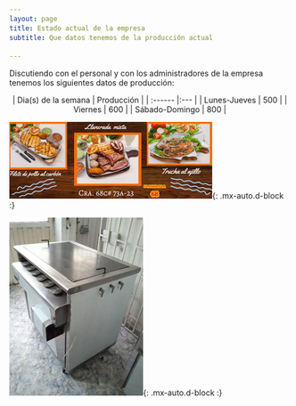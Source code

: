 ```yaml
---
layout: page
title: Estado actual de la empresa
subtitle: Que datos tenemos de la producción actual

--- 
```

Discutiendo con el personal y con los administradores de la empresa tenemos los siguientes datos de producción:

<center>
| Dia(s) de la semana | Producción | 
| :------ |:--- | 
| Lunes-Jueves | 500 |
| Viernes | 600 |
| Sábado-Domingo | 800 |

</center>

![si](/assets/img/si.jpg){: .mx-auto.d-block :}



![horno](/assets/img/horno.jpg){: .mx-auto.d-block :}




